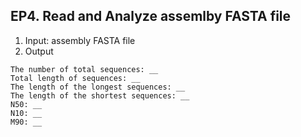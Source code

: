 ## EP4. Read and Analyze assemlby FASTA file

1. Input: assembly FASTA file
2. Output

```
The number of total sequences: __
Total length of sequences: __
The length of the longest sequences: __
The length of the shortest sequences: __
N50: __
N10: __
M90: __
```
